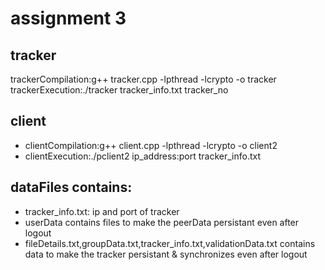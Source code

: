 # assignment 3

## tracker

trackerCompilation:g++ tracker.cpp -lpthread -lcrypto -o tracker
trackerExecution:./tracker tracker_info.txt tracker_no

## client

- clientCompilation:g++ client.cpp -lpthread -lcrypto -o client2
- clientExecution:./pclient2 ip_address:port tracker_info.txt

## dataFiles contains:

- tracker_info.txt: ip and port of tracker
- userData contains files to make the peerData persistant even after logout
- fileDetails.txt,groupData.txt,tracker_info.txt,validationData.txt contains data to make the tracker persistant & synchronizes even after logout
